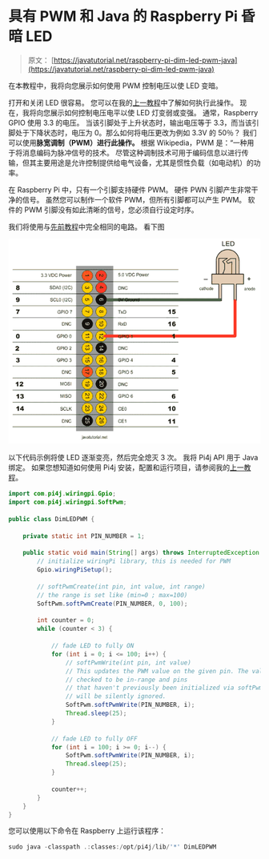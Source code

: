 # 具有 PWM 和 Java 的 Raspberry Pi 昏暗 LED

> 原文： [https://javatutorial.net/raspberry-pi-dim-led-pwm-java](https://javatutorial.net/raspberry-pi-dim-led-pwm-java)

在本教程中，我将向您展示如何使用 PWM 控制电压以使 LED 变暗。

打开和关闭 LED 很容易。 您可以在我的[上一教程](http://javatutorial.net/raspberry-pi-java-tutorial "Raspberry Pi Java Tutorial")中了解如何执行此操作。 现在，我将向您展示如何控制电压电平以使 LED 灯变弱或变强。 通常，Raspberry GPIO 使用 3.3 的电压。 当该引脚处于上升状态时，输出电压等于 3.3，而当该引脚处于下降状态时，电压为 0。那么如何将电压更改为例如 3.3V 的 50％？ 我们可以使用**脉宽调制（PWM）进行此操作。** 根据 Wikipedia，PWM 是：“一种用于将消息编码为脉冲信号的技术。 尽管这种调制技术可用于编码信息以进行传输，但其主要用途是允许控制提供给电气设备，尤其是惯性负载（如电动机）的功率。

在 Raspberry Pi 中，只有一个引脚支持硬件 PWM。 硬件 PWN 引脚产生非常干净的信号。 虽然您可以制作一个软件 PWM，但所有引脚都可以产生 PWM。 软件的 PWM 引脚没有如此清晰的信号，您必须自行设定时序。

我们将使用与[先前教程](http://javatutorial.net/raspberry-pi-java-tutorial "Raspberry Pi Java Tutorial")中完全相同的电路。 看下图

![connect-led-to-raspberry](img/a09e5b04896199c204af3581eec79500.jpg)

以下代码示例将使 LED 逐渐变亮，然后完全熄灭 3 次。 我将 Pi4j API 用于 Java 绑定。 如果您想知道如何使用 Pi4j 安装，配置和运行项目，请参阅我的[上一教程](http://javatutorial.net/raspberry-pi-java-tutorial "Raspberry Pi Java Tutorial")。

```java
import com.pi4j.wiringpi.Gpio;
import com.pi4j.wiringpi.SoftPwm;

public class DimLEDPWM {

	private static int PIN_NUMBER = 1;

	public static void main(String[] args) throws InterruptedException {
		// initialize wiringPi library, this is needed for PWM
		Gpio.wiringPiSetup();

		// softPwmCreate(int pin, int value, int range)
		// the range is set like (min=0 ; max=100)
		SoftPwm.softPwmCreate(PIN_NUMBER, 0, 100);

		int counter = 0;
		while (counter < 3) {

			// fade LED to fully ON
			for (int i = 0; i <= 100; i++) {
				// softPwmWrite(int pin, int value)
				// This updates the PWM value on the given pin. The value is
				// checked to be in-range and pins
				// that haven't previously been initialized via softPwmCreate
				// will be silently ignored.
				SoftPwm.softPwmWrite(PIN_NUMBER, i);
				Thread.sleep(25);
			}

			// fade LED to fully OFF
			for (int i = 100; i >= 0; i--) {
				SoftPwm.softPwmWrite(PIN_NUMBER, i);
				Thread.sleep(25);
			}

			counter++;
		}
	}
}

```

您可以使用以下命令在 Raspberry 上运行该程序：

```java
sudo java -classpath .:classes:/opt/pi4j/lib/'*' DimLEDPWM
```